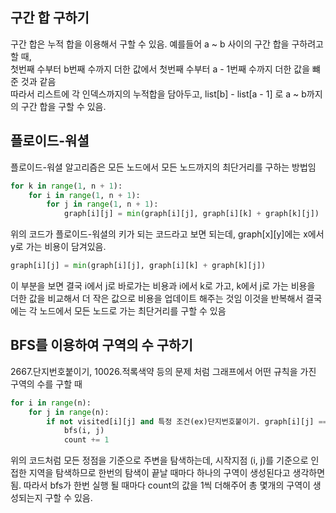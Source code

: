 ## 구간 합 구하기

구간 합은 누적 합을 이용해서 구할 수 있음. 예를들어 a ~ b 사이의 구간 합을 구하려고 할 때,  
첫번째 수부터 b번째 수까지 더한 값에서 첫번째 수부터 a - 1번째 수까지 더한 값을 뺴준 것과 같음  
따라서 리스트에 각 인덱스까지의 누적합을 담아두고, list[b] - list[a - 1] 로 a ~ b까지의 구간 합을 구할 수 있음.

## 플로이드-워셜

플로이드-워셜 알고리즘은 모든 노드에서 모든 노드까지의 최단거리를 구하는 방법임

```python
for k in range(1, n + 1):
    for i in range(1, n + 1):
        for j in range(1, n + 1):
            graph[i][j] = min(graph[i][j], graph[i][k] + graph[k][j])
```

위의 코드가 플로이드-워셜의 키가 되는 코드라고 보면 되는데, graph[x][y]에는 x에서 y로 가는 비용이 담겨있음.

```python
graph[i][j] = min(graph[i][j], graph[i][k] + graph[k][j])
```

이 부분을 보면 결국 i에서 j로 바로가는 비용과 i에서 k로 가고, k에서 j로 가는 비용을 더한 값을 비교해서 더 작은 값으로 비용을 업데이트 해주는 것임 이것을 반복해서 결국에는 각 노드에서 모든 노드로 가는 최단거리를 구할 수 있음

## BFS를 이용하여 구역의 수 구하기

2667.단지번호붙이기, 10026.적록색약 등의 문제 처럼 그래프에서 어떤 규칙을 가진 구역의 수를 구할 때

```python
for i in range(n):
    for j in range(n):
        if not visited[i][j] and 특정 조건(ex)단지번호붙이기. graph[i][j] == 1):
            bfs(i, j)
            count += 1
```

위의 코드처럼 모든 정점을 기준으로 주변을 탐색하는데, 시작지점 (i, j)를 기준으로 인접한 지역을 탐색하므로 한번의 탐색이 끝날 때마다 하나의 구역이 생성된다고 생각하면 됨. 따라서 bfs가 한번 실행 될 때마다 count의 값을 1씩 더해주어 총 몇개의 구역이 생성되는지 구할 수 있음.
